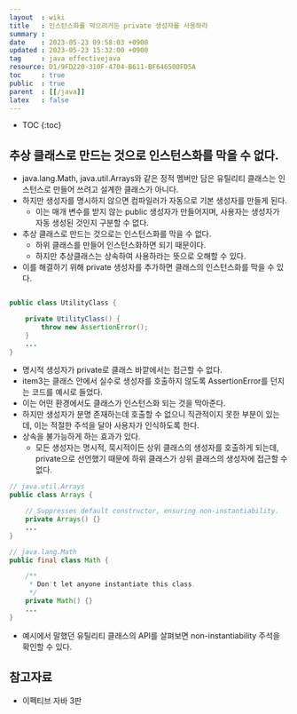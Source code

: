 ```yaml
---
layout  : wiki
title   : 인스턴스화를 막으려거든 private 생성자를 사용하라 
summary : 
date    : 2023-05-23 09:58:03 +0900
updated : 2023-05-23 15:32:00 +0900
tag     : java effectivejava
resource: D1/9FD220-310F-4704-B611-BF646500FD5A
toc     : true
public  : true
parent  : [[/java]]
latex   : false
---
```

* TOC
{:toc}

## 추상 클래스로 만드는 것으로 인스턴스화를 막을 수 없다.

- java.lang.Math, java.util.Arrays와 같은 정적 멤버만 담은 유틸리티 클래스는 인스턴스로 만들어 쓰려고 설계한 클래스가 아니다.
- 하지만 생성자를 명시하지 않으면 컴파일러가 자동으로 기본 생성자를 만들게 된다.
    - 이는 매개 변수를 받지 않는 public 생성자가 만들어지며, 사용자는 생성자가 자동 생성된 것인지 구분할 수 없다.
- 추상 클래스로 만드는 것으로는 인스턴스화를 막을 수 없다.
    - 하위 클래스를 만들어 인스턴스화하면 되기 때문이다.
    - 하지만 추상클래스는 상속하여 사용하라는 뜻으로 오해할 수 있다.
- 이를 해결하기 위해 private 생성자를 추가하면 클래스의 인스턴스화를 막을 수 있다.

```java

public class UtilityClass {

    private UtilityClass() {
        throw new AssertionError();
    }
    ...
}
```

- 명시적 생성자가 private로 클래스 바깥에서는 접근할 수 없다.
- item3는 클래스 안에서 실수로 생성자를 호출하지 않도록 AssertionError를 던지는 코드를 예시로 들었다.
- 이는 어떤 환경에서도 클래스가 인스턴스화 되는 것을 막아준다.
- 하지만 생성자가 분명 존재하는데 호출할 수 없으니 직관적이지 못한 부분이 있는데, 이는 적절한 주석을 달아 사용자가 인식하도록 한다.
- 상속을 불가능하게 하는 효과가 있다.
    - 모든 생성자는 명시적, 묵시적이든 상위 클래스의 생성자를 호출하게 되는데, private으로 선언했기 때문에 하위 클래스가 상위 클래스의 생성자에 접근할 수 없다.


```java
// java.util.Arrays
public class Arrays {

    // Suppresses default constructor, ensuring non-instantiability.
    private Arrays() {}
    ...
}

// java.lang.Math
public final class Math {

    /**
     * Don't let anyone instantiate this class.
     */
    private Math() {}
    ...
}
```

- 예시에서 말했던 유틸리티 클래스의 API를 살펴보면 non-instantiability 주석을 확인할 수 있다.

## 참고자료

- 이펙티브 자바 3판
